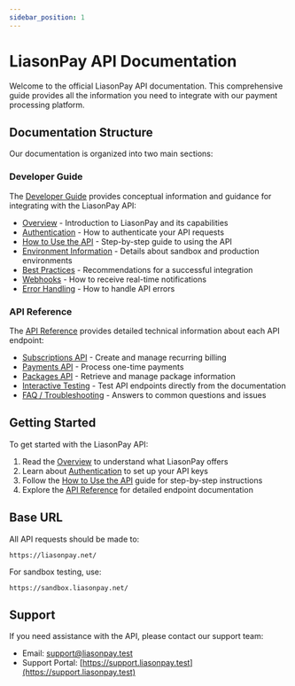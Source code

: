```yaml
---
sidebar_position: 1
---
```


# LiasonPay API Documentation

Welcome to the official LiasonPay API documentation. This comprehensive guide provides all the information you need to integrate with our payment processing platform.

## Documentation Structure

Our documentation is organized into two main sections:

### Developer Guide

The [Developer Guide](/developer-guide/overview) provides conceptual information and guidance for integrating with the LiasonPay API:

- [Overview](/developer-guide/overview) - Introduction to LiasonPay and its capabilities
- [Authentication](/developer-guide/authentication) - How to authenticate your API requests
- [How to Use the API](/developer-guide/how-to-use) - Step-by-step guide to using the API
- [Environment Information](/developer-guide/environment-info) - Details about sandbox and production environments
- [Best Practices](/developer-guide/best-practices) - Recommendations for a successful integration
- [Webhooks](/developer-guide/webhooks) - How to receive real-time notifications
- [Error Handling](/developer-guide/error-handling) - How to handle API errors

### API Reference

The [API Reference](/api-reference) provides detailed technical information about each API endpoint:

- [Subscriptions API](/api-reference/subscriptions) - Create and manage recurring billing
- [Payments API](/api-reference/payments) - Process one-time payments
- [Packages API](/api-reference/packages) - Retrieve and manage package information
- [Interactive Testing](/api-reference/interactive-testing) - Test API endpoints directly from the documentation
- [FAQ / Troubleshooting](/api-reference/faq) - Answers to common questions and issues

## Getting Started

To get started with the LiasonPay API:

1. Read the [Overview](/developer-guide/overview) to understand what LiasonPay offers
2. Learn about [Authentication](/developer-guide/authentication) to set up your API keys
3. Follow the [How to Use the API](/developer-guide/how-to-use) guide for step-by-step instructions
4. Explore the [API Reference](/api-reference) for detailed endpoint documentation

## Base URL

All API requests should be made to:

```
https://liasonpay.net/
```

For sandbox testing, use:

```
https://sandbox.liasonpay.net/
```

## Support

If you need assistance with the API, please contact our support team:

- Email: support@liasonpay.test
- Support Portal: [https://support.liasonpay.test](https://support.liasonpay.test)
